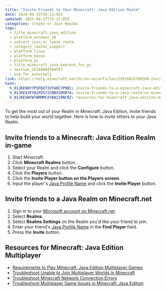 ```yaml
---
title: "Invite Friends to Your Minecraft: Java Edition Realm"
date: 2024-04-15T19:13:45Z
updated: 2025-04-17T15:17:05Z
categories: Create or Join Realms
tags:
  - title_minecraft_java_edition
  - platform_windows_10
  - subject_join_or_leave_realm
  - category_realms_support
  - platform_linux
  - platform_macos
  - platform_pc
  - title_minecraft_java_bedrock_for_pc
  - section_26104084764557
  - use_for_autoreply
link: https://help.minecraft.net/hc/en-us/articles/25916625786509-Invite-Friends-to-Your-Minecraft-Java-Edition-Realm
hash:
  h_01JKE9HY7PSFBZ73VYA0C7P9B1: invite-friends-to-a-minecraft-java-edition-realm-in-game
  h_01JKE9JFYA2FD572CNBX1MSR74: invite-friends-to-a-java-realm-on-minecraftnet
  h_01JRE5WYW7BRMMCXYBA219NCRZ: resources-for-minecraft-java-edition-multiplayer
---
```


To get the most out of your Realm in Minecraft: Java Edition, invite friends to help build your world together. Here is how to invite others to your Java Realm.

## Invite friends to a Minecraft: Java Edition Realm in-game

1.  Start Minecraft.
2.  Click **Minecraft Realms** button.
3.  Select your Realm and click the **Configure** button.
4.  Click the **Players** button.
5.  Click the **Invite Player** **button on the Players screen**.
6.  Input the player's [Java Profile Name](../Manage-Your-Minecraft-Profile/View-or-Change-Your-In-Game-Profile-Name-in-Minecraft.md) and click the **Invite Player** button.

## Invite friends to a Java Realm on Minecraft.net

1.  Sign in to your [Microsoft account on Minecraft.net](https://www.minecraft.net/en-us/login).
2.  Select **Realms**.
3.  Select **Realms Settings** on the Realm you'd like your friend to join.
4.  Enter your friend's [Java Profile Name](../Manage-Your-Minecraft-Profile/View-or-Change-Your-In-Game-Profile-Name-in-Minecraft.md) in the **Find Player** field.
5.  Press the **Invite** button.

## Resources for Minecraft: Java Edition Multiplayer

- [Requirements to Play Minecraft: Java Edition Multiplayer Games](../Multiplayer-Support/Requirements-to-Play-Minecraft-Java-Edition-Multiplayer-Games.md)
- [Troubleshoot Unable to Join Multiplayer Worlds in Minecraft](../Troubleshoot-Minecraft-Realms/Troubleshoot-Unable-to-Join-Multiplayer-Worlds-in-Minecraft.md)
- [Troubleshoot Minecraft Network Connection Errors](../Performance-Troubleshooting/Troubleshoot-Minecraft-Network-Connection-Errors.md)
- [Troubleshoot Multiplayer Game Issues in Minecraft: Java Edition](../Multiplayer-Support/Troubleshooting-Multiplayer-Game-Issues-in-Minecraft-Java-Edition.md)
